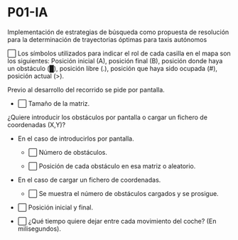 # P01-IA
 Implementación de estrategias de búsqueda como propuesta de resolución para la determinación de trayectorias óptimas para taxis autónomos


:white_large_square:  Los símbolos utilizados para indicar el rol de cada casilla en el mapa son los siguientes:
Posición inicial (A), posición final (B), posición donde haya un obstáculo (█), posición libre (.), posición que haya sido ocupada (#), posición actual (>).

Previo al desarrollo del recorrido se pide por pantalla.

- :white_large_square: Tamaño de la matriz.
  
¿Quiere introducir los obstáculos por pantalla o cargar un fichero de coordenadas (X,Y)?

  - En el caso de introducirlos por pantalla.
  
    * :white_large_square: Número de obstáculos.
    
    * :white_large_square: Posición de cada obstáculo en esa matriz o aleatorio.
    
  - En el caso de cargar un fichero de coordenadas.

    * :white_large_square: Se muestra el número de obstáculos cargados y se prosigue.
    
- :white_large_square: Posición inicial y final.

- :white_large_square: ¿Qué tiempo quiere dejar entre cada movimiento del coche? (En milisegundos).

